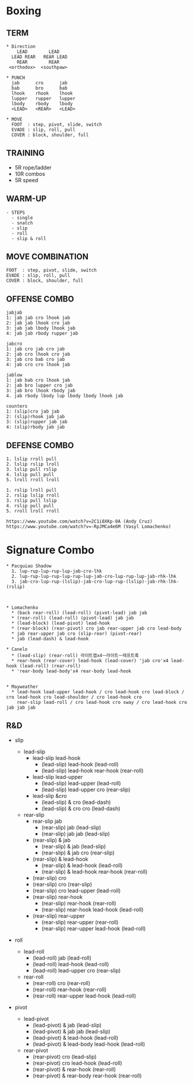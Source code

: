 # Boxing

## TERM
```
* Direction
    LEAD        LEAD
  LEAD REAR   REAR LEAD
    REAR        REAR
 <orthodox>  <southpaw>
  
* PUNCH
  jab      cro      jab
  bab      bro      bab
  lhook    rhook    lhook
  lupper   rupper   lupper
  lbody    rbody    lbody
  <LEAD>   <REAR>   <LEAD>
  
* MOVE
  FOOT  : step, pivot, slide, switch
  EVADE : slip, roll, pull
  COVER : block, shoulder, full
```

## TRAINING
* 5R rope/ladder
* 10R combos
* 5R speed

## WARM-UP
```
- STEPS
  - single
  - snatch
  - slip
  - roll
  - slip & roll
```

## MOVE COMBINATION
```
FOOT  : step, pivot, slide, switch
EVADE : slip, roll, pull
COVER : block, shoulder, full
```

## OFFENSE COMBO
```
jabjab
1: jab jab cro lhook jab
2: jab jab lhook cro jab
3: jab jab lbody lhook jab
4: jab jab rbody rupper jab

jabcro 
1: jab cro jab cro jab
2: jab cro lhook cro jab
3: jab cro bab cro jab
4: jab cro cro lhook jab

jablow
1: jab bab cro lhook jab
2: jab bro lupper cro jab
3: jab bro lhook rbody jab
4. jab rbody lbody lup lbody lbody lhook jab

counters
1: (slip)cro jab jab
2: (slip)rhook jab jab
3: (slip)rupper jab jab
4: (slip)rbody jab jab
```

## DEFENSE COMBO
```
1. lslip rroll pull
2. lslip rslip lroll
3. lslip pull rslip
4. lslip pull pull
5. lroll rroll lroll

1. rslip lroll pull
2. rslip lslip rroll
3. rslip pull lslip
4. rslip pull pull
5. rroll lroll rroll

https://www.youtube.com/watch?v=2C1i8XKp-0A (Andy Cruz)
https://www.youtube.com/watch?v=-RpJMCa4e6M (Vasyl Lomachenko)
```

# Signature Combo
```
* Pacquiao Shadow
  1. lup-rup-lup-rup-lup-jab-cro-lhk
  2. lup-rup-lup-rup-lup-rup-lup-jab-cro-lup-rup-lup-jab-rhk-lhk
  3. jab-cro-lup-rup-(lslip)-jab-cro-lup-rup-(lslip)-jab-rhk-lhk-(rslip)
  


* Lomachenko
  * (back rear-roll) (lead-roll) (pivot-lead) jab jab
  * (rear-roll) (lead-roll) (pivot-lead) jab jab
  * (lead-block) (lead-pivot) lead-hook
  * (rear-block) (rear-pivot) cro jab rear-upper jab cro lead-body
  * jab rear-upper jab cro (slip-rear) (pivot-rear)
  * jab (lead-dash) & lead-hook
   
* Canelo
  * (lead-slip) (rear-roll) 라이트잽x4ㅡ라이트ㅡ레프트훅
  * rear-hook (rear-cover) lead-hook (lead-cover) 'jab cro'x4 lead-hook (lead-roll) (rear-roll)
  * 'rear-body lead-body'x4 rear-body lead-hook


* Mayweather
  * lead-hook lead-upper lead-hook / cro lead-hook cro lead-block / cro lead-hook cro lead-shoulder / cro lead-hook cro
    rear-slip lead-roll / cro lead-hook cro sway / cro lead-hook cro jab jab jab
```

## R&D
* slip
  * lead-slip
    * lead-slip lead-hook
      *	(lead-slip) lead-hook (lead-roll)
      * (lead-slip) lead-hook rear-hook (rear-roll)
    * lead-slip lead-upper
      *	(lead-slip) lead-upper (lead-roll)
      * (lead-slip) lead-upper cro (rear-slip)
    * lead-slip &cro
      *	(lead-slip) & cro (lead-dash)
      *	(lead-slip) & cro cro (lead-dash)
  * rear-slip
    * rear-slip jab
      *	(rear-slip) jab (lead-slip)
      * (rear-slip) jab jab (lead-slip)
    * (rear-slip) & jab
      * (rear-slip) & jab (lead-slip)
      *	(rear-slip) & jab cro (rear-slip)
    * (rear-slip) & lead-hook
      * (rear-slip) & lead-hook (lead-roll)
      * (rear-slip) & lead-hook rear-hook (rear-roll)
    *	(rear-slip) cro
      * (rear-slip) cro (rear-slip)
      * (rear-slip) cro lead-upper (lead-roll)
    * (rear-slip) rear-hook
      * (rear-slip) rear-hook (rear-roll)
      * (rear-slip) rear-hook lead-hook (lead-roll)
    * (rear-slip) rear-upper
      * (rear-slip) rear-upper (rear-roll)
      * (rear-slip) rear-upper lead-hook (lead-roll)

 * roll
   * lead-roll
     * (lead-roll) jab (lead-roll)
     * (lead-roll) lead-hook (lead-roll)
     * (lead-roll) lead-upper cro (rear-slip)
   * rear-roll
     * (rear-roll) cro (rear-roll)
     * (rear-roll) rear-hook (rear-roll)
     * (rear-roll) rear-upper lead-hook (lead-roll)
     
 * pivot
   * lead-pivot
     * (lead-pivot) & jab (lead-slip)
     * (lead-pivot) & jab jab (lead-slip)
     * (lead-pivot) & lead-hook (lead-roll)
     * (lead-pivot) & lead-body lead-hook (lead-roll)
   * rear-pivot
     * (rear-pivot) cro (lead-slip)
     * (rear-pivot) cro lead-hook (lead-roll)
     * (rear-pivot) & rear-hook (rear-roll)
     * (rear-pivot) & rear-body rear-hook (rear-roll)
  



